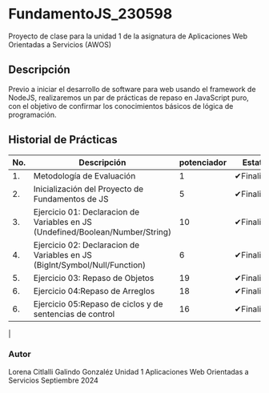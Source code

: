 # FundamentoJS_230598
Proyecto de clase para la unidad 1 de la asignatura de Aplicaciones Web Orientadas  a Servicios (AWOS)
## Descripción

Previo a iniciar el desarrollo de software para web usando el framework de NodeJS, realizaremos un par de prácticas de repaso en JavaScript puro, con el objetivo de confirmar los conocimientos básicos de lógica de programación.

## Historial de Prácticas


|No.|Descripción|potenciador|Estatus
|--|--|--|--|
|1.|Metodología de Evaluación|1|✔Finalizado|
|2.|Inicialización del Proyecto de Fundamentos de JS|5|✔Finalizado|
|3.|Ejercicio 01: Declaracion de Variables en JS (Undefined/Boolean/Number/String)|10|✔Finalizado|
|4.|Ejercicio 02: Declaracion de Variables en JS (BigInt/Symbol/Null/Function)|6|✔Finalizado|
|5.|Ejercicio 03: Repaso de Objetos|19|✔Finalizada|
|6.|Ejercicio 04:Repaso de Arreglos|18|✔Finalizada|
|6.|Ejercicio 05:Repaso de ciclos y de sentencias de control|16|✔Finalizada|

|


### Autor
Lorena Citlalli Galindo Gonzaléz
Unidad 1
Aplicaciones Web Orientadas a Servicios
Septiembre 2024
